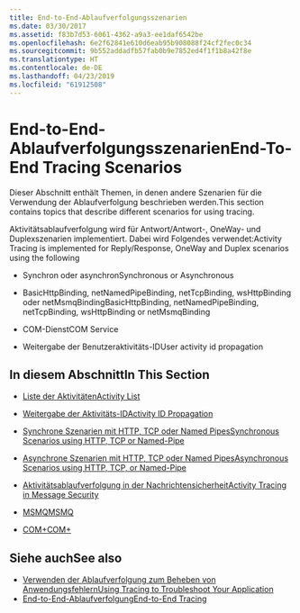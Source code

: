 ```yaml
---
title: End-to-End-Ablaufverfolgungsszenarien
ms.date: 03/30/2017
ms.assetid: f83b7d53-6061-4362-a9a3-ee1daf6542be
ms.openlocfilehash: 6e2f62841e610d6eab95b908088f24cf2fec0c34
ms.sourcegitcommit: 9b552addadfb57fab0b9e7852ed4f1f1b8a42f8e
ms.translationtype: HT
ms.contentlocale: de-DE
ms.lasthandoff: 04/23/2019
ms.locfileid: "61912508"
---
```

# <a name="end-to-end-tracing-scenarios"></a><span data-ttu-id="83f33-102">End-to-End-Ablaufverfolgungsszenarien</span><span class="sxs-lookup"><span data-stu-id="83f33-102">End-To-End Tracing Scenarios</span></span>
<span data-ttu-id="83f33-103">Dieser Abschnitt enthält Themen, in denen andere Szenarien für die Verwendung der Ablaufverfolgung beschrieben werden.</span><span class="sxs-lookup"><span data-stu-id="83f33-103">This section contains topics that describe different scenarios for using tracing.</span></span>  
  
 <span data-ttu-id="83f33-104">Aktivitätsablaufverfolgung wird für Antwort/Antwort-, OneWay- und Duplexszenarien implementiert. Dabei wird Folgendes verwendet:</span><span class="sxs-lookup"><span data-stu-id="83f33-104">Activity Tracing is implemented for Reply/Response, OneWay and Duplex scenarios using the following</span></span>  
  
- <span data-ttu-id="83f33-105">Synchron oder asynchron</span><span class="sxs-lookup"><span data-stu-id="83f33-105">Synchronous or Asynchronous</span></span>  
  
- <span data-ttu-id="83f33-106">BasicHttpBinding, netNamedPipeBinding, netTcpBinding, wsHttpBinding oder netMsmqBinding</span><span class="sxs-lookup"><span data-stu-id="83f33-106">BasicHttpBinding, netNamedPipeBinding, netTcpBinding, wsHttpBinding or netMsmqBinding</span></span>  
  
- <span data-ttu-id="83f33-107">COM-Dienst</span><span class="sxs-lookup"><span data-stu-id="83f33-107">COM Service</span></span>  
  
- <span data-ttu-id="83f33-108">Weitergabe der Benutzeraktivitäts-ID</span><span class="sxs-lookup"><span data-stu-id="83f33-108">User activity id propagation</span></span>  
  
## <a name="in-this-section"></a><span data-ttu-id="83f33-109">In diesem Abschnitt</span><span class="sxs-lookup"><span data-stu-id="83f33-109">In This Section</span></span>  
  
- [<span data-ttu-id="83f33-110">Liste der Aktivitäten</span><span class="sxs-lookup"><span data-stu-id="83f33-110">Activity List</span></span>](../../../../../docs/framework/wcf/diagnostics/tracing/activity-list.md)  
  
- [<span data-ttu-id="83f33-111">Weitergabe der Aktivitäts-ID</span><span class="sxs-lookup"><span data-stu-id="83f33-111">Activity ID Propagation</span></span>](../../../../../docs/framework/wcf/diagnostics/tracing/activity-id-propagation.md)  
  
- [<span data-ttu-id="83f33-112">Synchrone Szenarien mit HTTP, TCP oder Named Pipes</span><span class="sxs-lookup"><span data-stu-id="83f33-112">Synchronous Scenarios using HTTP, TCP or Named-Pipe</span></span>](../../../../../docs/framework/wcf/diagnostics/tracing/synchronous-scenarios-using-http-tcp-or-named-pipe.md)  
  
- [<span data-ttu-id="83f33-113">Asynchrone Szenarien mit HTTP, TCP oder Named Pipes</span><span class="sxs-lookup"><span data-stu-id="83f33-113">Asynchronous Scenarios using HTTP, TCP, or Named-Pipe</span></span>](../../../../../docs/framework/wcf/diagnostics/tracing/asynchronous-scenarios-using-http-tcp-or-named-pipe.md)  
  
- [<span data-ttu-id="83f33-114">Aktivitätsablaufverfolgung in der Nachrichtensicherheit</span><span class="sxs-lookup"><span data-stu-id="83f33-114">Activity Tracing in Message Security</span></span>](../../../../../docs/framework/wcf/diagnostics/tracing/activity-tracing-in-message-security.md)  
  
- [<span data-ttu-id="83f33-115">MSMQ</span><span class="sxs-lookup"><span data-stu-id="83f33-115">MSMQ</span></span>](../../../../../docs/framework/wcf/diagnostics/tracing/msmq.md)  
  
- [<span data-ttu-id="83f33-116">COM+</span><span class="sxs-lookup"><span data-stu-id="83f33-116">COM+</span></span>](../../../../../docs/framework/wcf/diagnostics/tracing/com.md)  
  
## <a name="see-also"></a><span data-ttu-id="83f33-117">Siehe auch</span><span class="sxs-lookup"><span data-stu-id="83f33-117">See also</span></span>

- [<span data-ttu-id="83f33-118">Verwenden der Ablaufverfolgung zum Beheben von Anwendungsfehlern</span><span class="sxs-lookup"><span data-stu-id="83f33-118">Using Tracing to Troubleshoot Your Application</span></span>](../../../../../docs/framework/wcf/diagnostics/tracing/using-tracing-to-troubleshoot-your-application.md)
- [<span data-ttu-id="83f33-119">End-to-End-Ablaufverfolgung</span><span class="sxs-lookup"><span data-stu-id="83f33-119">End-to-End Tracing</span></span>](../../../../../docs/framework/wcf/diagnostics/tracing/end-to-end-tracing.md)
